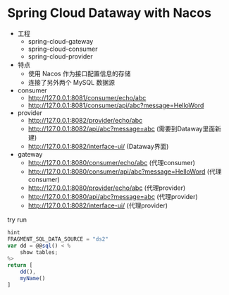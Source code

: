 # Spring Cloud Dataway with Nacos

- 工程
    - spring-cloud-gateway
    - spring-cloud-consumer
    - spring-cloud-provider
- 特点
    - 使用 Nacos 作为接口配置信息的存储
    - 连接了另外两个 MySQL 数据源
- consumer
    - http://127.0.0.1:8081/consumer/echo/abc
    - http://127.0.0.1:8081/consumer/api/abc?message=HelloWord
- provider
    - http://127.0.0.1:8082/provider/echo/abc
    - http://127.0.0.1:8082/api/abc?message=abc (需要到Dataway里面新建)
    - http://127.0.0.1:8082/interface-ui/ (Dataway界面)
- gateway
    - http://127.0.0.1:8080/consumer/echo/abc (代理consumer)
    - http://127.0.0.1:8080/consumer/api/abc?message=HelloWord (代理consumer)
    - http://127.0.0.1:8080/provider/echo/abc (代理provider)
    - http://127.0.0.1:8080/api/abc?message=abc (代理provider)
    - http://127.0.0.1:8082/interface-ui/ (代理provider)

try run

```js
hint
FRAGMENT_SQL_DATA_SOURCE = "ds2"
var dd = @@sql() < %
    show tables;
%>
return [
    dd(),
    myName()
]
```